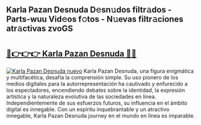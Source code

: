 ## Karla Pazan Desnuda D𝚎sn𝚞dos filtr𝚊dos - Parts-wuu Vid𝚎os f𝚘tos - N𝚞evas filtr𝚊ciones atr𝚊ctivas zvoGS

# <h2><a href="http://mb0evgs.tromn.icu/?c=Karla+Pazan+Desnuda">🔗👉👉👉 Karla Pazan Desnuda 🔗🔗</a></h2>

[![Karla Pazan Desnuda nuevo](https://i.imgur.com/pEAQMta.gif)](http://mb0evgs.tromn.icu/?c=Karla+Pazan+Desnuda)
Karla Pazan Desnuda, una figura enigmática y multifacética, desafía la comprensión simple. Su uso pionero de los medios digitales para la autorrepresentación ha cautivado y enfurecido a los espectadores, encendiendo debates sobre la identidad, la expresión artística y la naturaleza evolutiva de las sociedades en línea. Independientemente de sus esfuerzos futuros, su influencia en el ámbito digital es innegable. Con un espíritu inquebrantable y un atractivo innegable, Karla Pazan Desnuda journey en el mundo en línea es imparable.
